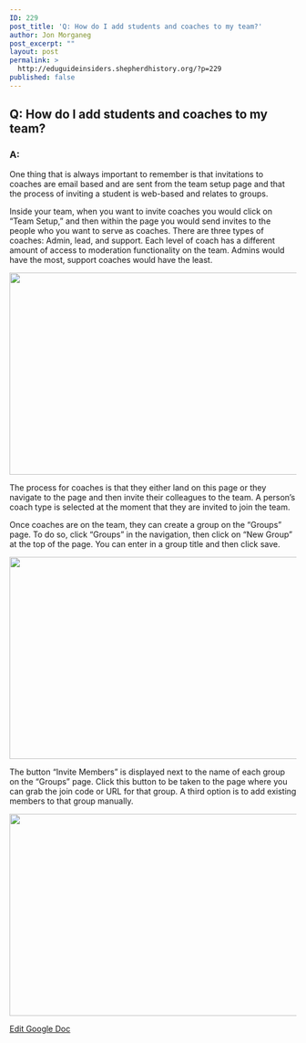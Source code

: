 ```yaml
---
ID: 229
post_title: 'Q: How do I add students and coaches to my team?'
author: Jon Morganeg
post_excerpt: ""
layout: post
permalink: >
  http://eduguideinsiders.shepherdhistory.org/?p=229
published: false
---
```

<h2>Q: How do I add students and coaches to my team?</h2>
<h3>A:</h3>
<p>One thing that is always important to remember is that invitations to coaches are email based and are sent from the team setup page and that the process of inviting a student is web-based and relates to groups.</p>
<p>Inside your team, when you want to invite coaches you would click on “Team Setup,” and then within the page you would send invites to the people who you want to serve as coaches. There are three types of coaches: Admin, lead, and support. Each level of coach has a different amount of access to moderation functionality on the team. Admins would have the most, support coaches would have the least.</p>
<p></p>
<p><img src="http://eduguideinsiders.shepherdhistory.org/wp-content/uploads/2017/10/null.png" width="624" height="354" alt="" title=""></p>
<p></p>
<p>The process for coaches is that they either land on this page or they navigate to the page and then invite their colleagues to the team. A person’s coach type is selected at the moment that they are invited to join the team.</p>
<p>Once coaches are on the team, they can create a group on the “Groups” page. To do so, click “Groups” in the navigation, then click on “New Group” at the top of the page. You can enter in a group title and then click save.</p>
<p></p>
<p><img src="http://eduguideinsiders.shepherdhistory.org/wp-content/uploads/2017/10/null-1.png" width="624" height="354" alt="" title=""></p>
<p></p>
<p>The button “Invite Members” is displayed next to the name of each group on the “Groups” page. Click this button to be taken to the page where you can grab the join code or URL for that group. A third option is to add existing members to that group manually.</p>
<p><img src="http://eduguideinsiders.shepherdhistory.org/wp-content/uploads/2017/10/null-2.png" width="624" height="354" alt="" title=""></p>
<p><a href="https://docs.google.com/document/d/1hFkcjmXjA7GZ-eKy-wuW2W71HRr2ROwjTWfEGj8t4zY/edit?usp=sharing">Edit Google Doc</a></p>